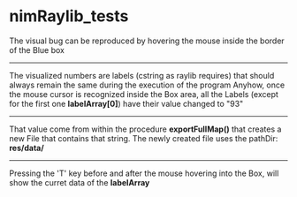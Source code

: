 # nimRaylib_tests

The visual bug can be reproduced by hovering the mouse inside the border of the Blue box

----
The visualized numbers are labels (cstring as raylib requires) that should always remain the same during the execution of the program
Anyhow, once the mouse cursor is recognized inside the Box area, all the Labels (except for the first one **labelArray[0]**) have their value changed to "93"

----
That value come from within the procedure **exportFullMap()** that creates a new File that contains that string. The newly created file uses the pathDir: **res/data/**

----
Pressing the 'T' key before and after the mouse hovering into the Box, will show the curret data of the **labelArray**
